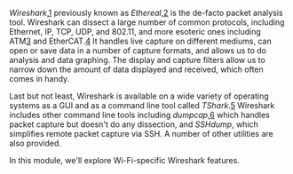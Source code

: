 _Wireshark_,[1](https://portal.offsec.com/courses/pen-210-9545/learning/wireshark-essentials-15802/wireshark-essentials-15994#fn-local_id_101-1) previously known as _Ethereal_,[2](https://portal.offsec.com/courses/pen-210-9545/learning/wireshark-essentials-15802/wireshark-essentials-15994#fn-local_id_101-2) is the de-facto packet analysis tool. Wireshark can dissect a large number of common protocols, including Ethernet, IP, TCP, UDP, and 802.11, and more esoteric ones including ATM[3](https://portal.offsec.com/courses/pen-210-9545/learning/wireshark-essentials-15802/wireshark-essentials-15994#fn-local_id_101-3) and EtherCAT.[4](https://portal.offsec.com/courses/pen-210-9545/learning/wireshark-essentials-15802/wireshark-essentials-15994#fn-local_id_101-4) It handles live capture on different mediums, can open or save data in a number of capture formats, and allows us to do analysis and data graphing. The display and capture filters allow us to narrow down the amount of data displayed and received, which often comes in handy.

Last but not least, Wireshark is available on a wide variety of operating systems as a GUI and as a command line tool called _TShark_.[5](https://portal.offsec.com/courses/pen-210-9545/learning/wireshark-essentials-15802/wireshark-essentials-15994#fn-local_id_101-5) Wireshark includes other command line tools including _dumpcap_,[6](https://portal.offsec.com/courses/pen-210-9545/learning/wireshark-essentials-15802/wireshark-essentials-15994#fn-local_id_101-6) which handles packet capture but doesn't do any dissection, and _SSHdump_, which simplifies remote packet capture via SSH. A number of other utilities are also provided.

In this module, we'll explore Wi-Fi-specific Wireshark features.

